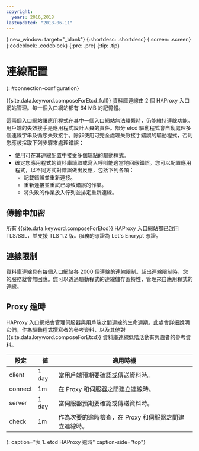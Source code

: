 ```yaml
---
copyright:
  years: 2016,2018
lastupdated: "2018-06-11"
---
```


{:new_window: target="_blank"}
{:shortdesc: .shortdesc}
{:screen: .screen}
{:codeblock: .codeblock}
{:pre: .pre}
{:tip: .tip}

# 連線配置
{: #connection-configuration}

{{site.data.keyword.composeForEtcd_full}} 資料庫連線由 2 個 HAProxy 入口網站管理。每一個入口網站都有 64 MB 的記憶體。

這兩個入口網站讓應用程式在其中一個入口網站無法聯繫時，仍能維持連線功能。用戶端的失效接手是應用程式設計人員的責任。部分 etcd 驅動程式會自動處理多個連線字串及循序失效接手。除非使用可完全處理失效接手錯誤的驅動程式，否則您應該採取下列步驟來處理錯誤：

* 使用可在其連線配置中接受多個端點的驅動程式。
* 確定您應用程式的資料庫讀取或寫入呼叫能適當地回應錯誤。您可以配置應用程式，以不同方式對錯誤做出反應，包括下列各項：
  - 記載錯誤並重新連接。
  - 重新連接並重試已導致錯誤的作業。
  - 將失敗的作業放入佇列並排定重新連線。

## 傳輸中加密

所有 {{site.data.keyword.composeForEtcd}} HAProxy 入口網站都已啟用 TLS/SSL，並支援 TLS 1.2 版。服務的憑證為 Let's Encrypt 憑證。

## 連線限制

資料庫連線具有每個入口網站各 2000 個連線的連線限制。超出連線限制時，您的服務就會無回應。您可以透過驅動程式的連線儲存區特性，管理來自應用程式的連線。

## Proxy 逾時

HAProxy 入口網站會管理伺服器與用戶端之間連線的生命週期。此處會詳細說明它們，作為驅動程式撰寫者的參考資料，以及其他對 {{site.data.keyword.composeForEtcd}} 資料庫連線低階活動有興趣者的參考資料。

設定 |值|適用時機
----------|-----------|-----------
client | 1 day |當用戶端預期要確認或傳送資料時。
connect | 1m |在 Proxy 和伺服器之間建立連線時。
server | 1 day |當伺服器預期要確認或傳送資料時。
check | 1m |作為次要的逾時檢查，在 Proxy 和伺服器之間建立連線時。
{: caption="表 1. etcd HAProxy 逾時" caption-side="top"}
